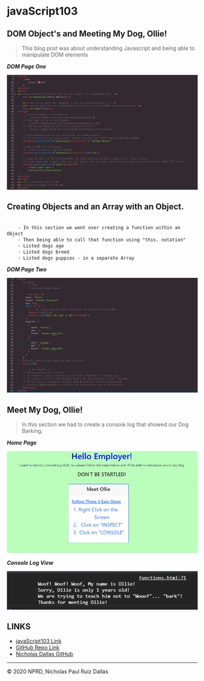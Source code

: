 # javaScript103
## DOM Object's and Meeting My Dog, Ollie! 

> This blog post was about understanding Javascript and being able to manipulate DOM elements

***DOM Page One***

![DOMEtwo](./photos/DOM_two.PNG)

## Creating Objects and an Array with an Object. 

```

    - In this section we went over creating a function within an Object
    - Then being able to call that function using "this. notation"
    - Listed dogs age
    - Listed dogs breed
    - Listed dogs puppies - in a separate Array

```
***DOM Page Two***

![DOMone](./photos/DOM_one.PNG)

## Meet My Dog, Ollie! 
> In this section we had to create a console.log that showed our Dog Barking.

***Home Page***

![mainPage](./photos/mainPage.PNG)

***Console Log View***

![console.Log](./photos/console.Log.PNG)

## LINKS

- [javaScript103 Link](https://nicholasd-uci.github.io/javaScript103/)
- [GitHub Repo Link](https://github.com/nicholasd-uci/javaScript103)
- [Nicholas Dallas GitHub](https://github.com/nicholasd-uci)

- - -
© 2020 NPRD, Nicholas Paul Ruiz Dallas